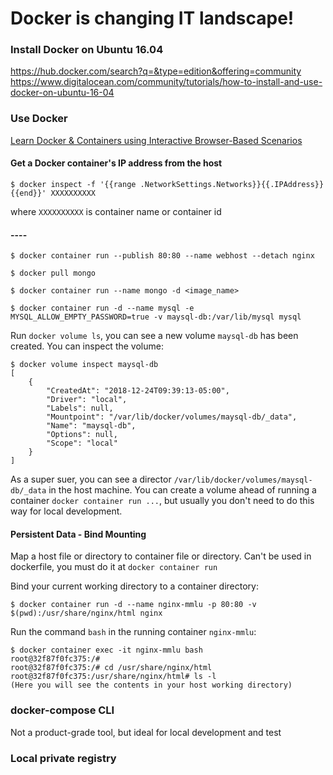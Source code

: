 # Docker is changing IT landscape!

### Install Docker on Ubuntu 16.04

https://hub.docker.com/search?q=&type=edition&offering=community
https://www.digitalocean.com/community/tutorials/how-to-install-and-use-docker-on-ubuntu-16-04

### Use Docker

[Learn Docker & Containers using Interactive Browser-Based Scenarios](https://www.katacoda.com/courses/docker)

#### Get a Docker container's IP address from the host

```
$ docker inspect -f '{{range .NetworkSettings.Networks}}{{.IPAddress}}{{end}}' XXXXXXXXXX
```
where ```XXXXXXXXXX``` is container name or container id

#### ----

```
$ docker container run --publish 80:80 --name webhost --detach nginx
```

```
$ docker pull mongo

$ docker container run --name mongo -d <image_name>
```

```
$ docker container run -d --name mysql -e MYSQL_ALLOW_EMPTY_PASSWORD=true -v maysql-db:/var/lib/mysql mysql
```
Run ```docker volume ls```, you can see a new volume ```maysql-db``` has been created. You can inspect the volume:
```
$ docker volume inspect maysql-db
[
    {
        "CreatedAt": "2018-12-24T09:39:13-05:00",
        "Driver": "local",
        "Labels": null,
        "Mountpoint": "/var/lib/docker/volumes/maysql-db/_data",
        "Name": "maysql-db",
        "Options": null,
        "Scope": "local"
    }
]
```
As a super suer, you can see a director ```/var/lib/docker/volumes/maysql-db/_data``` in the host machine.
You can create a volume ahead of running a container ```docker container run ...```, but usually you don't need to do this way for local development.

#### Persistent Data - Bind Mounting

Map a host file or directory to container file or directory.
Can't be used in dockerfile, you must do it at ```docker container run```

Bind your current working directory to a container directory:
```
$ docker container run -d --name nginx-mmlu -p 80:80 -v $(pwd):/usr/share/nginx/html nginx
```
Run the command ```bash``` in the running container ```nginx-mmlu```:
```
$ docker container exec -it nginx-mmlu bash
root@32f87f0fc375:/#
root@32f87f0fc375:/# cd /usr/share/nginx/html
root@32f87f0fc375:/usr/share/nginx/html# ls -l
(Here you will see the contents in your host working directory)
```

### docker-compose CLI
Not a product-grade tool, but ideal for local development and test

### Local private registry

